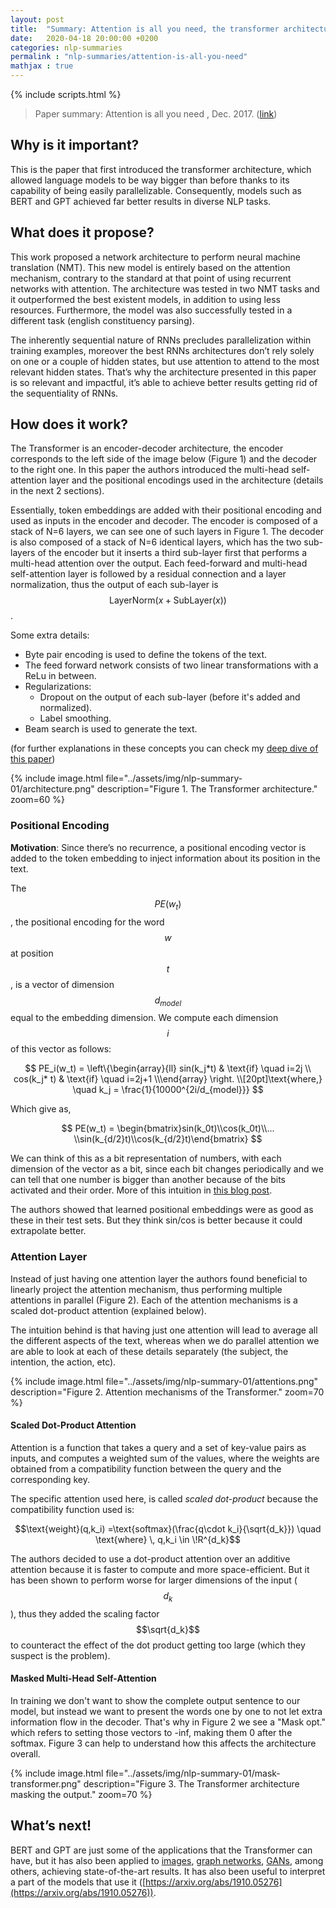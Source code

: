 ```yaml
---
layout: post
title:  "Summary: Attention is all you need, the transformer architecture."
date:   2020-04-18 20:00:00 +0200
categories: nlp-summaries
permalink : "nlp-summaries/attention-is-all-you-need"
mathjax : true
---
```

{% include scripts.html %}

> Paper summary: Attention is all you need , Dec. 2017. ([link](https://arxiv.org/abs/1706.03762))

## Why is it important?

This is the paper that first introduced the transformer architecture, which allowed language models to be way bigger than before thanks to its capability of being easily parallelizable. Consequently, models such as BERT and GPT achieved far better results in diverse NLP tasks.

## What does it propose?

This work proposed a network architecture to perform neural machine translation (NMT). This new model is entirely based on the attention mechanism, contrary to the standard at that point of using recurrent networks with attention. The architecture was tested in two NMT tasks and it outperformed the best existent models, in addition to using less resources. Furthermore, the model was also successfully tested in a different task (english constituency parsing).

The inherently sequential nature of RNNs precludes parallelization within training examples, moreover the best RNNs architectures don’t rely solely on one or a couple of hidden states, but use attention to attend to the most relevant hidden states. That’s why the architecture presented in this paper is so relevant and impactful, it’s able to achieve better results getting rid of the sequentiality of RNNs.

## How does it work?

The Transformer is an encoder-decoder architecture, the encoder corresponds to the left side of the image below (Figure 1) and the decoder to the right one. In this paper the authors introduced the multi-head self-attention layer and the positional encodings used in the architecture (details in the next 2 sections).

Essentially, token embeddings are added with their positional encoding and used as inputs in the encoder and decoder. The encoder is composed of a stack of N=6 layers, we can see one of such layers in Figure 1. The decoder is also composed of a stack of N=6 identical layers, which has the two sub-layers of the encoder but it inserts a third sub-layer first that performs a multi-head attention over the output. Each feed-forward and multi-head self-attention layer is followed by a residual connection and a layer normalization, thus the output of each sub-layer is $$\text{LayerNorm}(x+\text{SubLayer}(x))$$.

Some extra details:

- Byte pair encoding is used to define the tokens of the text.
- The feed forward network consists of two linear transformations with a ReLu in between.
- Regularizations:
  - Dropout on the output of each sub-layer (before it's added and normalized).
  - Label smoothing.
- Beam search is used to generate the text.

(for further explanations in these concepts you can check my [deep dive of this paper](https://cfierro94.github.io/blog_posts/nlp-deep-dive/attention-is-all-you-need))

{% include image.html file="../assets/img/nlp-summary-01/architecture.png"
description="Figure 1. The Transformer architecture." zoom=60 %}

### Positional Encoding

__Motivation__: Since there’s no recurrence, a positional encoding vector is added to the token embedding to inject information about its position in the text.

The $$PE(w_t)$$, the positional encoding for the word $$w$$ at position $$t$$, is a vector of dimension $$d_{model}$$ equal to the embedding dimension. We compute each dimension $$i$$ of this vector as follows:

$$
PE_i(w_t) = \left\{\begin{array}{ll}      sin(k_j*t) & \text{if} \quad i=2j \\      cos(k_j* t) & \text{if} \quad i=2j+1 \\\end{array} \right. \\[20pt]\text{where,} \quad k_j = \frac{1}{10000^{2i/d_{model}}}
$$

Which give as,

$$
PE(w_t) = \begin{bmatrix}sin(k_0t)\\cos(k_0t)\\... \\sin(k_{d/2}t)\\cos(k_{d/2}t)\end{bmatrix}
$$

We can think of this as a bit representation of numbers, with each dimension of the vector as a bit, since each bit changes periodically and we can tell that one number is bigger than another because of the bits activated and their order. More of this intuition in [this blog post](https://kazemnejad.com/blog/transformer_architecture_positional_encoding/).

The authors showed that learned positional embeddings were as good as these in their test sets. But they think sin/cos is better because it could extrapolate better.

### Attention Layer

Instead of just having one attention layer the authors found beneficial to linearly project the attention mechanism, thus performing multiple attentions in parallel (Figure 2). Each of the attention mechanisms is a scaled dot-product attention (explained below).

The intuition behind is that having just one attention will lead to average all the different aspects of the text, whereas when we do parallel attention we are able to look at each of these details separately (the subject, the intention, the action, etc).

{% include image.html file="../assets/img/nlp-summary-01/attentions.png"
description="Figure 2. Attention mechanisms of the Transformer." zoom=70 %}

#### Scaled Dot-Product Attention

Attention is a function that takes a query and a set of key-value pairs as inputs, and computes a weighted sum of the values, where the weights are obtained from a compatibility function between the query and the corresponding key.

The specific attention used here, is called *scaled dot-product* because the compatibility function used is:

 $$\text{weight}(q,k_i) =\text{softmax}(\frac{q\cdot k_i}{\sqrt{d_k}}) \quad \text{where} \, q,k_i \in \!R^{d_k}$$

The authors decided to use a dot-product attention over an additive attention because it is faster to compute and more space-efficient. But it has been shown to perform worse for larger dimensions of the input ($$d_k$$), thus they added the scaling factor $$\sqrt{d_k}$$ to counteract the effect of the dot product getting too large (which they suspect is the problem).

#### Masked Multi-Head Self-Attention

In training we don't want to show the complete output sentence to our model, but instead we want to present the words one by one to not let extra information flow in the decoder. That's why in Figure 2 we see a "Mask opt." which refers to setting those vectors to -inf, making them 0 after the softmax. Figure 3 can help to understand how this affects the architecture overall.

{% include image.html file="../assets/img/nlp-summary-01/mask-transformer.png"
description="Figure 3. The Transformer architecture masking the output." zoom=70 %}

## What’s next!

BERT and GPT are just some of the applications that the Transformer can have, but it has also been applied to [images](http://openaccess.thecvf.com/content_cvpr_2018/html/Hu_Squeeze-and-Excitation_Networks_CVPR_2018_paper.html), [graph networks](https://arxiv.org/abs/1710.10903]), [GANs](https://arxiv.org/abs/1805.08318), among others, achieving state-of-the-art results. It has also been useful to interpret a part of the models that use it ([https://arxiv.org/abs/1910.05276](https://arxiv.org/abs/1910.05276)).
